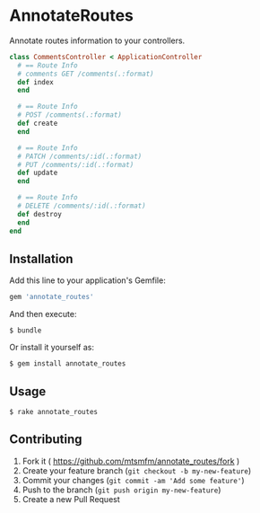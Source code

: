 # AnnotateRoutes

Annotate routes information to your controllers.

```ruby
class CommentsController < ApplicationController
  # == Route Info
  # comments GET /comments(.:format)
  def index
  end

  # == Route Info
  # POST /comments(.:format)
  def create
  end

  # == Route Info
  # PATCH /comments/:id(.:format)
  # PUT /comments/:id(.:format)
  def update
  end

  # == Route Info
  # DELETE /comments/:id(.:format)
  def destroy
  end
end
```

## Installation

Add this line to your application's Gemfile:

```ruby
gem 'annotate_routes'
```

And then execute:

    $ bundle

Or install it yourself as:

    $ gem install annotate_routes

## Usage

    $ rake annotate_routes

## Contributing

1. Fork it ( https://github.com/mtsmfm/annotate_routes/fork )
2. Create your feature branch (`git checkout -b my-new-feature`)
3. Commit your changes (`git commit -am 'Add some feature'`)
4. Push to the branch (`git push origin my-new-feature`)
5. Create a new Pull Request
